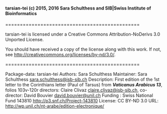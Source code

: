 #### tarsian-tei (c) 2015, 2016 Sara Schulthess and SIB|Swiss Institute of Bioinformatics

==============================================

tarsian-tei is licensed under a Creative Commons Attribution-NoDerivs 3.0 Unported License.

You should have received a copy of the license along with this work.  If not, see http://creativecommons.org/licenses/by-nd/3.0/.

==============================================

Package-data: tarsian-tei
Authors: Sara Schulthess
Maintainer: Sara Schulthess <sara.schulthess@isb-sib.ch>
Description:  First edition of the 1st letter to the Corinthians letter (Paul of Tarsus) from **_Vaticanus Arabicus 13_**, folios 103v-120r
directors: Claire Clivaz <claire.clivaz@isb-sib.ch>, co-director: David Bouvier <david.bouvier@unil.ch>
Funding : Swiss National Fund 143810 <http://p3.snf.ch/Project-143810>
License: CC BY-ND 3.0
URL: http://wp.unil.ch/nt-arabe/edition-electronique/

